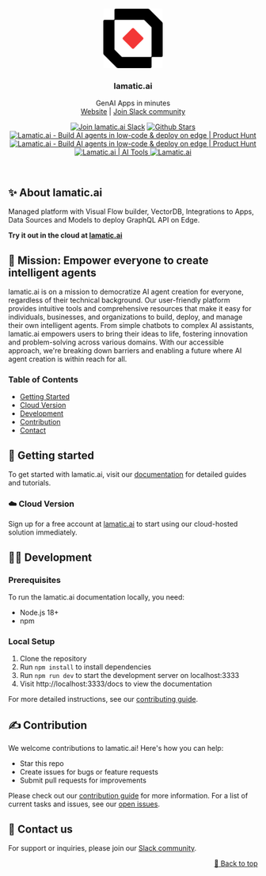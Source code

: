 <div id="top"></div>

<p align="center">
<a href="https://lamatic.ai">
<img width="120" alt="lamatic.ai Logo" src="./public/public/icon256.png">
</a>
<h3 align="center">lamatic.ai</h3>
<p align="center">
GenAI Apps in minutes
<br />
<a href="https://lamatic.ai/">Website</a> | <a href="https://lamatic.ai/docs/slack">Join Slack community</a>
</p>
</p>

<p align="center">
<a href="https://lamatic.ai/docs/slack"><img src="https://img.shields.io/badge/Slack-Join%20Us-4A154B?logo=slack&logoColor=white" alt="Join lamatic.ai Slack"></a>
<a href="https://github.com/lamatic/lamatic-docs/stargazers"><img src="https://img.shields.io/github/stars/lamatic/lamatic-docs?logo=github" alt="Github Stars"></a>
<br/>
<a href="https://www.producthunt.com/posts/lamatic-ai?embed=true&utm_source=badge-top-post-badge&utm_medium=badge&utm_souce=badge-lamatic-ai" target="_blank">
  <img src="https://api.producthunt.com/widgets/embed-image/v1/top-post-badge.svg?post_id=574320&theme=light&period=daily" alt="Lamatic.ai - Build AI agents in low-code & deploy on edge | Product Hunt" width="200" height="54" />
</a>
<a href="https://www.producthunt.com/posts/lamatic-ai?embed=true&utm_source=badge-top-post-topic-badge&utm_medium=badge&utm_souce=badge-lamatic-ai" target="_blank">
  <img src="https://api.producthunt.com/widgets/embed-image/v1/top-post-topic-badge.svg?post_id=574320&theme=light&period=weekly&topic_id=237" alt="Lamatic.ai - Build AI agents in low-code & deploy on edge | Product Hunt" width="200" height="54" />
</a>
<a href="https://aitools.inc/tools/lamatic-ai?utm_source=embed-badge-lamatic-ai&utm_medium=embed&utm_campaign=embed-badge-featured" target="_blank">
  <img src="https://aitools.inc/tools/lamatic-ai/embeds/v1/featured-badge.svg?theme=light" alt="Lamatic.ai | AI Tools" width="175" height="54" />
</a>
<a href="https://aitoptools.com/tool/lamatic-ai/" target="_blank" title="Lamatic.ai">
  <img src="https://aitoptools.com/wp-content/uploads/2024/01/promote-embed.png" alt="Lamatic.ai" width="200" height="54" />
</a>
</p>

<br/>

## ✨ About lamatic.ai

Managed platform with Visual Flow builder, VectorDB, Integrations to Apps, Data Sources and Models to deploy GraphQL API on Edge.

**Try it out in the cloud at [lamatic.ai](https://lamatic.ai)**

## 🌟 Mission: Empower everyone to create intelligent agents

lamatic.ai is on a mission to democratize AI agent creation for everyone, regardless of their technical background. Our user-friendly platform provides intuitive tools and comprehensive resources that make it easy for individuals, businesses, and organizations to build, deploy, and manage their own intelligent agents. From simple chatbots to complex AI assistants, lamatic.ai empowers users to bring their ideas to life, fostering innovation and problem-solving across various domains. With our accessible approach, we're breaking down barriers and enabling a future where AI agent creation is within reach for all.

### Table of Contents

- [Getting Started](#getting-started)
- [Cloud Version](#cloud-version)
- [Development](#development)
- [Contribution](#contribution)
- [Contact](#contact-us)

<a id="getting-started"></a>

## 🚀 Getting started

To get started with lamatic.ai, visit our [documentation](https://lamatic.ai/docs) for detailed guides and tutorials.

<a id="cloud-version"></a>

### ☁️ Cloud Version

Sign up for a free account at [lamatic.ai](https://lamatic.ai) to start using our cloud-hosted solution immediately.

<a id="self-hosted-version"></a>

<a id="development"></a>

## 👨‍💻 Development

### Prerequisites

To run the lamatic.ai documentation locally, you need:

- Node.js 18+
- npm

### Local Setup

1. Clone the repository
2. Run `npm install` to install dependencies
3. Run `npm run dev` to start the development server on localhost:3333
4. Visit http://localhost:3333/docs to view the documentation

For more detailed instructions, see our [contributing guide](https://lamatic.ai/docs/contributing).

<a id="contribution"></a>

## ✍️ Contribution

We welcome contributions to lamatic.ai! Here's how you can help:

- Star this repo
- Create issues for bugs or feature requests
- Submit pull requests for improvements

Please check out our [contribution guide](https://lamatic.ai/docs/contributing) for more information. For a list of current tasks and issues, see our [open issues](https://github.com/lamatic/lamatic-docs/issues).

<a id="contact-us"></a>

## 📆 Contact us

For support or inquiries, please join our [Slack community](https://lamatic.ai/docs/slack).

<a id="license"></a>

<p align="right"><a href="#top">🔼 Back to top</a></p>
